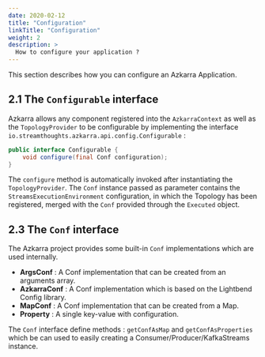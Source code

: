 ```yaml
---
date: 2020-02-12
title: "Configuration"
linkTitle: "Configuration"
weight: 2
description: >
  How to configure your application ?
---
```


This section describes how you can configure an Azkarra Application.

## 2.1 The `Configurable` interface

Azkarra allows any component registered into the `AzkarraContext` as well as the `TopologyProvider` to be configurable by implementing the interface `io.streamthoughts.azkarra.api.config.Configurable` : 

```java
public interface Configurable {
    void configure(final Conf configuration);
}
```

The `configure` method is automatically invoked after instantiating the `TopologyProvider`. 
The `Conf` instance passed as parameter contains the `StreamsExecutionEnvironment` configuration, in which the Topology has been registered, merged
with the `Conf` provided through the `Executed` object.

## 2.3 The `Conf` interface

The Azkarra project provides some built-in `Conf` implementations which are used internally.

* **ArgsConf** : A Conf implementation that can be created from an arguments array.
* **AzkarraConf** : A Conf implementation which is based on the Lightbend Config library.  
* **MapConf** : A Conf implementation that can be created from a Map.
* **Property** : A single key-value with configuration.

The `Conf` interface define methods : `getConfAsMap` and `getConfAsProperties` which be can used to easily creating a Consumer/Producer/KafkaStreams instance.